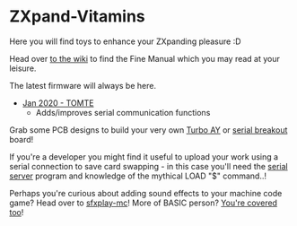 # ZXpand-Vitamins

Here you will find toys to enhance your ZXpanding pleasure :D

Head over [to the wiki](https://github.com/charlierobson/ZXpand-Vitamins/wiki/ZXpand---Online-Manual) to find the Fine Manual which you may read at your leisure.

The latest firmware will always be here.
* [Jan 2020 - TOMTE](https://github.com/charlierobson/ZXpand-Vitamins/blob/master/firmware/zxpandplus/tomte/zxpandfw.bin)
  * Adds/improves serial communication functions

Grab some PCB designs to build your very own [Turbo AY](https://github.com/charlierobson/ZXpand-Vitamins/tree/master/turbo-pcb) or [serial breakout](https://github.com/charlierobson/ZXpand-Vitamins/tree/master/serial-breakout) board!

If you're a developer you might find it useful to upload your work using a serial connection to save card swapping - in this case you'll need the [serial server](https://github.com/charlierobson/ZXpand-Vitamins/tree/master/serial-server) program and knowledge of the mythical LOAD "$" command..!

Perhaps you're curious about adding sound effects to your machine code game? Head over to [sfxplay-mc](https://github.com/charlierobson/ZXpand-Vitamins/tree/master/sfxplay-mc)! More of  BASIC person? [You're covered too](https://github.com/charlierobson/ZXpand-Vitamins/tree/master/sfxplay-rem)!
